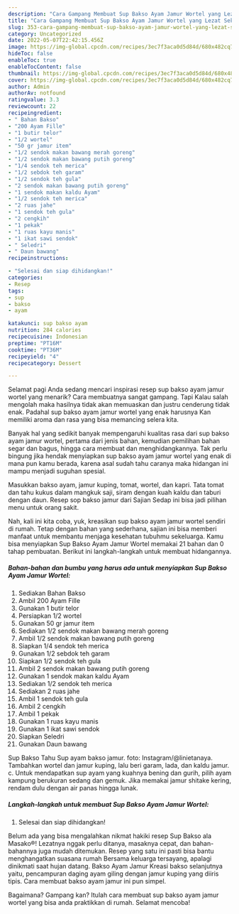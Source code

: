 ```yaml
---
description: "Cara Gampang Membuat Sup Bakso Ayam Jamur Wortel yang Lezat Sekali, Buat Buka Puasa Lezat"
title: "Cara Gampang Membuat Sup Bakso Ayam Jamur Wortel yang Lezat Sekali, Buat Buka Puasa Lezat"
slug: 353-cara-gampang-membuat-sup-bakso-ayam-jamur-wortel-yang-lezat-sekali-buat-buka-puasa-lezat
category: Uncategorized
date: 2022-05-07T22:42:15.456Z
image: https://img-global.cpcdn.com/recipes/3ec7f3aca0d5d84d/680x482cq70/sup-bakso-ayam-jamur-wortel-foto-resep-utama.jpg
hideToc: false
enableToc: true
enableTocContent: false
thumbnail: https://img-global.cpcdn.com/recipes/3ec7f3aca0d5d84d/680x482cq70/sup-bakso-ayam-jamur-wortel-foto-resep-utama.jpg
cover: https://img-global.cpcdn.com/recipes/3ec7f3aca0d5d84d/680x482cq70/sup-bakso-ayam-jamur-wortel-foto-resep-utama.jpg
author: Admin
authorAv: notfound
ratingvalue: 3.3
reviewcount: 22
recipeingredient:
- " Bahan Bakso"
- "200 Ayam Fille"
- "1 butir telor"
- "1/2 wortel"
- "50 gr jamur item"
- "1/2 sendok makan bawang merah goreng"
- "1/2 sendok makan bawang putih goreng"
- "1/4 sendok teh merica"
- "1/2 sebdok teh garam"
- "1/2 sendok teh gula"
- "2 sendok makan bawang putih goreng"
- "1 sendok makan kaldu Ayam"
- "1/2 sendok teh merica"
- "2 ruas jahe"
- "1 sendok teh gula"
- "2 cengkih"
- "1 pekak"
- "1 ruas kayu manis"
- "1 ikat sawi sendok"
- " Seledri"
- " Daun bawang"
recipeinstructions:

- "Selesai dan siap dihidangkan!"
categories:
- Resep
tags:
- sup
- bakso
- ayam

katakunci: sup bakso ayam 
nutrition: 284 calories
recipecuisine: Indonesian
preptime: "PT16M"
cooktime: "PT36M"
recipeyield: "4"
recipecategory: Dessert

---
```



Selamat pagi Anda sedang mencari inspirasi resep sup bakso ayam jamur wortel yang menarik? Cara membuatnya sangat gampang. Tapi Kalau salah mengolah maka hasilnya tidak akan memuaskan dan justru cenderung tidak enak. Padahal sup bakso ayam jamur wortel yang enak harusnya Kan memiliki aroma dan rasa yang bisa memancing selera kita.


Banyak hal yang sedikit banyak mempengaruhi kualitas rasa dari sup bakso ayam jamur wortel, pertama dari jenis bahan, kemudian pemilihan bahan segar dan bagus, hingga cara membuat dan menghidangkannya. Tak perlu bingung jika hendak menyiapkan sup bakso ayam jamur wortel yang enak di mana pun kamu berada, karena asal sudah tahu caranya maka hidangan ini mampu menjadi suguhan spesial.

Masukkan bakso ayam, jamur kuping, tomat, wortel, dan kapri. Tata tomat dan tahu kukus dalam mangkuk saji, siram dengan kuah kaldu dan taburi dengan daun. Resep sop bakso jamur dari Sajian Sedap ini bisa jadi pilihan menu untuk orang sakit.


Nah, kali ini kita coba, yuk, kreasikan sup bakso ayam jamur wortel sendiri di rumah. Tetap dengan bahan yang sederhana, sajian ini bisa memberi manfaat untuk membantu menjaga kesehatan tubuhmu sekeluarga. Kamu bisa menyiapkan Sup Bakso Ayam Jamur Wortel memakai 21 bahan dan 0 tahap pembuatan. Berikut ini langkah-langkah untuk membuat hidangannya.

<!--inarticleads1-->

##### Bahan-bahan dan bumbu yang harus ada untuk menyiapkan Sup Bakso Ayam Jamur Wortel:

1. Sediakan  Bahan Bakso
1. Ambil 200 Ayam Fille
1. Gunakan 1 butir telor
1. Persiapkan 1/2 wortel
1. Gunakan 50 gr jamur item
1. Sediakan 1/2 sendok makan bawang merah goreng
1. Ambil 1/2 sendok makan bawang putih goreng
1. Siapkan 1/4 sendok teh merica
1. Gunakan 1/2 sebdok teh garam
1. Siapkan 1/2 sendok teh gula
1. Ambil 2 sendok makan bawang putih goreng
1. Gunakan 1 sendok makan kaldu Ayam
1. Sediakan 1/2 sendok teh merica
1. Sediakan 2 ruas jahe
1. Ambil 1 sendok teh gula
1. Ambil 2 cengkih
1. Ambil 1 pekak
1. Gunakan 1 ruas kayu manis
1. Gunakan 1 ikat sawi sendok
1. Siapkan  Seledri
1. Gunakan  Daun bawang


Sup Bakso Tahu Sup ayam bakso jamur. foto: Instagram/@linietanaya. Tambahkan wortel dan jamur kuping, lalu beri garam, lada, dan kaldu jamur. c. Untuk mendapatkan sup ayam yang kuahnya bening dan gurih, pilih ayam kampung berukuran sedang dan gemuk. Jika memakai jamur shitake kering, rendam dulu dengan air panas hingga lunak. 

<!--inarticleads2-->

##### Langkah-langkah untuk membuat Sup Bakso Ayam Jamur Wortel:


1. Selesai dan siap dihidangkan!

Belum ada yang bisa mengalahkan nikmat hakiki resep Sup Bakso ala Masako®! Lezatnya nggak perlu ditanya, masaknya cepat, dan bahan-bahannya juga mudah ditemukan. Resep yang satu ini pasti bisa bantu menghangatkan suasana rumah Bersama keluarga tersayang, apalagi dinikmati saat hujan datang. Bakso Ayam Jamur Kreasi bakso selanjutnya yaitu, pencampuran daging ayam giling dengan jamur kuping yang diiris tipis. Cara membuat bakso ayam jamur ini pun simpel. 

Bagaimana? Gampang kan? Itulah cara membuat sup bakso ayam jamur wortel yang bisa anda praktikkan di rumah. Selamat mencoba!
